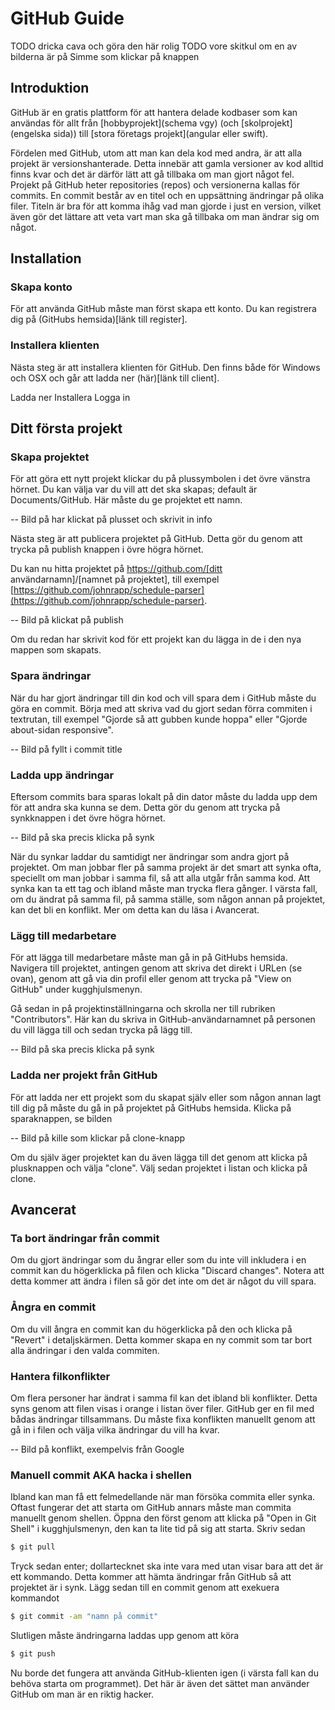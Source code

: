 # GitHub Guide

TODO dricka cava och göra den här rolig
TODO vore skitkul om en av bilderna är på Simme som klickar på knappen

## Introduktion
GitHub är en gratis plattform för att hantera delade kodbaser som kan användas för allt från [hobbyprojekt](schema vgy) (och [skolprojekt](engelska sida)) till [stora företags projekt](angular eller swift). 

Fördelen med GitHub, utom att man kan dela kod med andra, är att alla projekt är versionshanterade. Detta innebär att gamla versioner av kod alltid finns kvar och det är därför lätt att gå tillbaka om man gjort något fel. Projekt på GitHub heter repositories (repos) och versionerna kallas för commits. En commit består av en titel och en uppsättning ändringar på olika filer. Titeln är bra för att komma ihåg vad man gjorde i just en version, vilket även gör det lättare att veta vart man ska gå tillbaka om man ändrar sig om något. 

## Installation
### Skapa konto
För att använda GitHub måste man först skapa ett konto. Du kan registrera dig på (GitHubs hemsida)[länk till register].
### Installera klienten
Nästa steg är att installera klienten för GitHub. Den finns både för Windows och OSX och går att ladda ner (här)[länk till client].

Ladda ner
Installera
Logga in

## Ditt första projekt
### Skapa projektet
För att göra ett nytt projekt klickar du på plussymbolen i det övre vänstra hörnet. Du kan välja var du vill att det ska skapas; default är Documents/GitHub. Här måste du ge projektet ett namn.

-- Bild på har klickat på plusset och skrivit in info

Nästa steg är att publicera projektet på GitHub. Detta gör du genom att trycka på publish knappen i övre högra hörnet.

Du kan nu hitta projektet på https://github.com/[ditt användarnamn]/[namnet på projektet], till exempel [https://github.com/johnrapp/schedule-parser](https://github.com/johnrapp/schedule-parser).

-- Bild på klickat på publish

Om du redan har skrivit kod för ett projekt kan du lägga in de i den nya mappen som skapats.

### Spara ändringar
När du har gjort ändringar till din kod och vill spara dem i GitHub måste du göra en commit. Börja med att skriva vad du gjort sedan förra commiten i textrutan, till exempel "Gjorde så att gubben kunde hoppa" eller "Gjorde about-sidan responsive".

-- Bild på fyllt i commit title

### Ladda upp ändringar
Eftersom commits bara sparas lokalt på din dator måste du ladda upp dem för att andra ska kunna se dem. Detta gör du genom att trycka på synkknappen i det övre högra hörnet.

-- Bild på ska precis klicka på synk

När du synkar laddar du samtidigt ner ändringar som andra gjort på projektet. Om man jobbar fler på samma projekt är det smart att synka ofta, speciellt om man jobbar i samma fil, så att alla utgår från samma kod. Att synka kan ta ett tag och ibland måste man trycka flera gånger. I värsta fall, om du ändrat på samma fil, på samma ställe, som någon annan på projektet, kan det bli en konflikt. Mer om detta kan du läsa i Avancerat.

### Lägg till medarbetare
För att lägga till medarbetare måste man gå in på GitHubs hemsida. Navigera till projektet, antingen genom att skriva det direkt i URLen (se ovan), genom att gå via din profil eller genom att trycka på "View on GitHub" under kugghjulsmenyn.

Gå sedan in på projektinställningarna och skrolla ner till rubriken "Contributors". Här kan du skriva in GitHub-användarnamnet på personen du vill lägga till och sedan trycka på lägg till.

-- Bild på ska precis klicka på synk

### Ladda ner projekt från GitHub
För att ladda ner ett projekt som du skapat själv eller som någon annan lagt till dig på måste du gå in på projektet på GitHubs hemsida. Klicka på sparaknappen, se bilden

-- Bild på kille som klickar på clone-knapp

Om du själv äger projektet kan du även lägga till det genom att klicka på plusknappen och välja "clone". Välj sedan projektet i listan och klicka på clone.

## Avancerat
### Ta bort ändringar från commit
Om du gjort ändringar som du ångrar eller som du inte vill inkludera i en commit kan du högerklicka på filen och klicka "Discard changes". Notera att detta kommer att ändra i filen så gör det inte om det är något du vill spara.

### Ångra en commit
Om du vill ångra en commit kan du högerklicka på den och klicka på "Revert" i detaljskärmen. Detta kommer skapa en ny commit som tar bort alla ändringar i den valda commiten. 

### Hantera filkonflikter
Om flera personer har ändrat i samma fil kan det ibland bli konflikter. Detta syns genom att filen visas i orange i listan över filer. GitHub ger en fil med bådas ändringar tillsammans. Du måste fixa konflikten manuellt genom att gå in i filen och välja vilka ändringar du vill ha kvar.

-- Bild på konflikt, exempelvis från Google

### Manuell commit AKA hacka i shellen 
Ibland kan man få ett felmedellande när man försöka commita eller synka. Oftast fungerar det att starta om GitHub annars måste man commita manuellt genom shellen. Öppna den först genom att klicka på "Open in Git Shell" i kugghjulsmenyn, den kan ta lite tid på sig att starta. Skriv sedan
```sh
$ git pull
```
Tryck sedan enter; dollartecknet ska inte vara med utan visar bara att det är ett kommando. Detta kommer att hämta ändringar från GitHub så att projektet är i synk. Lägg sedan till en commit genom att exekuera kommandot 
```sh
$ git commit -am "namn på commit"
```
Slutligen måste ändringarna laddas upp genom att köra
```sh
$ git push
```
Nu borde det fungera att använda GitHub-klienten igen (i värsta fall kan du behöva starta om programmet). Det här är även det sättet man använder GitHub om man är en riktig hacker.